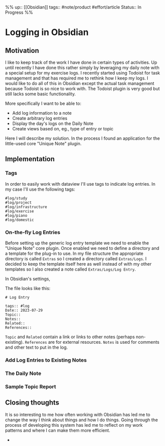%%
up:: [[Obsidian]]
tags:: #note/product #effort/article
Status:: In Progress
%%
# Logging in Obsidian

## Motivation
I like to keep track of the work I have done in certain types of activities. Up until recently I have done this rather simply by leveraging my daily note with a special setup for my exercise logs. I recently started using Todoist for task management and that has required me to rethink how I keep my logs. I would like to do all of this in Obsidian except the actual task management because Todoist is so nice to work with. The Todoist plugin is very good but still lacks some basic functionality.

More specifically I want to be able to:
- Add log information to a note
- Create arbitrary log entries 
- Display the day's logs on the Daily Note 
- Create views based on, eg., type of entry or topic

Here I will describe my solution. In the process I found an application for the little-used core "Unique Note" plugin.

## Implementation

### Tags

In order to easily work with dataview I'll use tags to indicate log entries. In my case I'll use the following tags:
```
#log/study 
#log/project 
#log/infrastructure 
#log/exercise 
#log/piano
#log/domestic
```


### On-the-fly Log Entries 

Before setting up the generic log entry template we need to enable the "Unique Note" core plugin. Once enabled we need to define a directory and a template for the plug-in to use. In my file structure the appropriate directory is called `Extras` so I created a directory called `Extras/Logs`. I decided to keep the template itself here as well instead of with my other templates so I also created a note called `Extras/Logs/Log Entry`. 

In Obsidian's settings, 

The file looks like this:
```
# Log Entry

tags:: #log 
Date:: 2023-07-29
Topic:: 
Notes:: 
Related:: 
References:: 
```

`Topic` and `Related` contain a link or links to other notes (perhaps non-existing). `References` are for external resources. `Notes` is used for comments and other text to put in the log.



### Add Log Entries to Existing Notes

### The Daily Note

### Sample Topic Report

## Closing thoughts

It is so interesting to me how often working with Obsidian has led me to change the way I think about things and how I do things. Going through the process of developing this system has led me to reflect on my work patterns and where I can make them more efficient.

-
